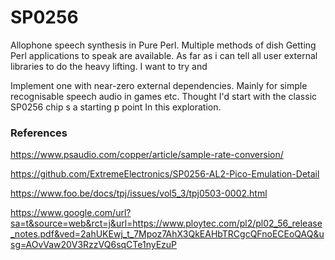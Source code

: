 # SP0256
Allophone speech synthesis in Pure Perl. Multiple methods of dish
Getting Perl applications to speak are available.  As far as i can tell all user external libraries to do the heavy lifting. I want to try and 

Implement one with near-zero external dependencies. Mainly for simple recognisable speech audio in games etc. 
Thought I'd start with the classic SP0256 chip s a starting p point 
In this exploration. 

### References
https://www.psaudio.com/copper/article/sample-rate-conversion/

https://github.com/ExtremeElectronics/SP0256-AL2-Pico-Emulation-Detail

https://www.foo.be/docs/tpj/issues/vol5_3/tpj0503-0002.html

https://www.google.com/url?sa=t&source=web&rct=j&url=https://www.ploytec.com/pl2/pl02_56_release_notes.pdf&ved=2ahUKEwj_t_7Mpoz7AhX3QkEAHbTRCgcQFnoECEoQAQ&usg=AOvVaw20V3RzzVQ6sqCTe1nyEzuP
